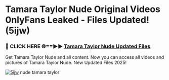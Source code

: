 # Tamara Taylor Nude Original Videos 0nlyFans Leaked - Files Updated! (5ijw)

<h3>🔴 CLICK HERE 🌐==►► <a href="https://tinyurl.com/52m3yx9h" rel="nofollow">Tamara Taylor Nude Updated Files</a></h3>

Get Tamara Taylor Nude and all content. Now you can access all videos and pictures of Tamara Taylor Nude. New Updated Files 2025!

[![5ijw](https://i.imgur.com/TnHtlc8.gif)](https://tinyurl.com/52m3yx9h)
nude tamara taylor